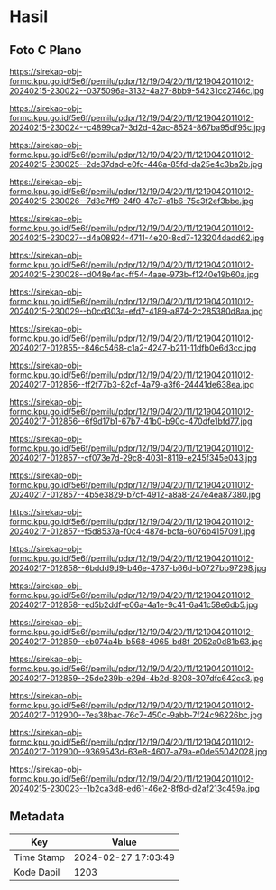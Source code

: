 # Hasil

## Foto C Plano

https://sirekap-obj-formc.kpu.go.id/5e6f/pemilu/pdpr/12/19/04/20/11/1219042011012-20240215-230022--0375096a-3132-4a27-8bb9-54231cc2746c.jpg

https://sirekap-obj-formc.kpu.go.id/5e6f/pemilu/pdpr/12/19/04/20/11/1219042011012-20240215-230024--c4899ca7-3d2d-42ac-8524-867ba95df95c.jpg

https://sirekap-obj-formc.kpu.go.id/5e6f/pemilu/pdpr/12/19/04/20/11/1219042011012-20240215-230025--2de37dad-e0fc-446a-85fd-da25e4c3ba2b.jpg

https://sirekap-obj-formc.kpu.go.id/5e6f/pemilu/pdpr/12/19/04/20/11/1219042011012-20240215-230026--7d3c7ff9-24f0-47c7-a1b6-75c3f2ef3bbe.jpg

https://sirekap-obj-formc.kpu.go.id/5e6f/pemilu/pdpr/12/19/04/20/11/1219042011012-20240215-230027--d4a08924-4711-4e20-8cd7-123204dadd62.jpg

https://sirekap-obj-formc.kpu.go.id/5e6f/pemilu/pdpr/12/19/04/20/11/1219042011012-20240215-230028--d048e4ac-ff54-4aae-973b-f1240e19b60a.jpg

https://sirekap-obj-formc.kpu.go.id/5e6f/pemilu/pdpr/12/19/04/20/11/1219042011012-20240215-230029--b0cd303a-efd7-4189-a874-2c285380d8aa.jpg

https://sirekap-obj-formc.kpu.go.id/5e6f/pemilu/pdpr/12/19/04/20/11/1219042011012-20240217-012855--846c5468-c1a2-4247-b211-11dfb0e6d3cc.jpg

https://sirekap-obj-formc.kpu.go.id/5e6f/pemilu/pdpr/12/19/04/20/11/1219042011012-20240217-012856--ff2f77b3-82cf-4a79-a3f6-24441de638ea.jpg

https://sirekap-obj-formc.kpu.go.id/5e6f/pemilu/pdpr/12/19/04/20/11/1219042011012-20240217-012856--6f9d17b1-67b7-41b0-b90c-470dfe1bfd77.jpg

https://sirekap-obj-formc.kpu.go.id/5e6f/pemilu/pdpr/12/19/04/20/11/1219042011012-20240217-012857--cf073e7d-29c8-4031-8119-e245f345e043.jpg

https://sirekap-obj-formc.kpu.go.id/5e6f/pemilu/pdpr/12/19/04/20/11/1219042011012-20240217-012857--4b5e3829-b7cf-4912-a8a8-247e4ea87380.jpg

https://sirekap-obj-formc.kpu.go.id/5e6f/pemilu/pdpr/12/19/04/20/11/1219042011012-20240217-012857--f5d8537a-f0c4-487d-bcfa-6076b4157091.jpg

https://sirekap-obj-formc.kpu.go.id/5e6f/pemilu/pdpr/12/19/04/20/11/1219042011012-20240217-012858--6bddd9d9-b46e-4787-b66d-b0727bb97298.jpg

https://sirekap-obj-formc.kpu.go.id/5e6f/pemilu/pdpr/12/19/04/20/11/1219042011012-20240217-012858--ed5b2ddf-e06a-4a1e-9c41-6a41c58e6db5.jpg

https://sirekap-obj-formc.kpu.go.id/5e6f/pemilu/pdpr/12/19/04/20/11/1219042011012-20240217-012859--eb074a4b-b568-4965-bd8f-2052a0d81b63.jpg

https://sirekap-obj-formc.kpu.go.id/5e6f/pemilu/pdpr/12/19/04/20/11/1219042011012-20240217-012859--25de239b-e29d-4b2d-8208-307dfc642cc3.jpg

https://sirekap-obj-formc.kpu.go.id/5e6f/pemilu/pdpr/12/19/04/20/11/1219042011012-20240217-012900--7ea38bac-76c7-450c-9abb-7f24c96226bc.jpg

https://sirekap-obj-formc.kpu.go.id/5e6f/pemilu/pdpr/12/19/04/20/11/1219042011012-20240217-012900--9369543d-63e8-4607-a79a-e0de55042028.jpg

https://sirekap-obj-formc.kpu.go.id/5e6f/pemilu/pdpr/12/19/04/20/11/1219042011012-20240215-230023--1b2ca3d8-ed61-46e2-8f8d-d2af213c459a.jpg


## Metadata

| Key        | Value               |
| ---------- | ------------------- |
| Time Stamp | 2024-02-27 17:03:49 |
| Kode Dapil | 1203                |



